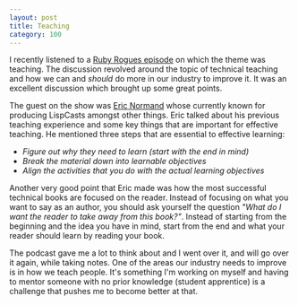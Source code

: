 ```yaml
---
layout: post
title: Teaching
category: 100
---
```

I recently listened to a [Ruby Rogues episode](https://devchat.tv/ruby-rogues/232-rr-teaching-and-how-we-can-all-do-more-to-teach-technical-topics-to-others-with-eric-normand) on which the theme was teaching. The discussion revolved around the topic of technical teaching and how we can and _should_ do more in our industry to improve it. It was an excellent discussion which brought up some great points.

The guest on the show was [Eric Normand](https://twitter.com/ericnormand) whose currently known for producing LispCasts amongst other things. Eric talked about his previous teaching experience and some key things that are important for effective teaching. He mentioned three steps that are essential to effective learning:

- _Figure out why they need to learn (start with the end in mind)_
- _Break the material down into learnable objectives_
- _Align the activities that you do with the actual learning objectives_

Another very good point that Eric made was how the most successful technical books are focused on the reader. Instead of focusing on what you want to say as an author, you should ask yourself the question _"What do I want the reader to take away from this book?"_. Instead of starting from the beginning and the idea you have in mind, start from the end and what your reader should learn by reading your book.

The podcast gave me a lot to think about and I went over it, and will go over it again, while taking notes. One of the areas our industry needs to improve is in how we teach people. It's something I'm working on myself and having to mentor someone with no prior knowledge (student apprentice) is a challenge that pushes me to become better at that.
